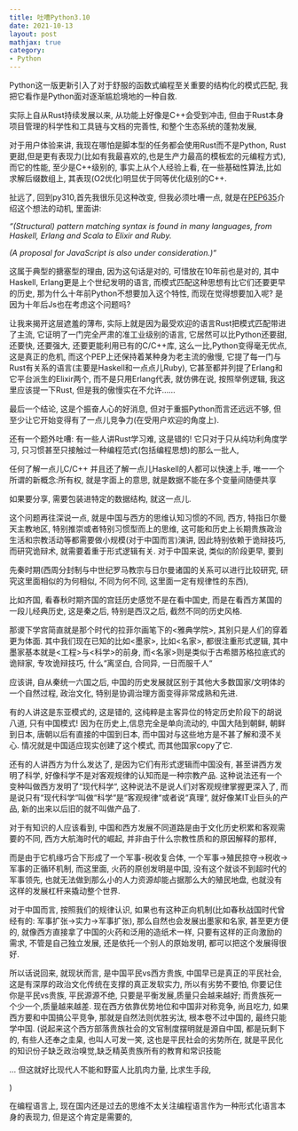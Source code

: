 ```yaml
---
title: 吐嘈Python3.10
date: 2021-10-13
layout: post
mathjax: true
category:
- Python
---
```

Python这一版更新引入了对于舒服的函数式编程至关重要的结构化的模式匹配, 我把它看作是Python面对逐渐尴尬境地的一种自救.

实际上自从Rust持续发展以来, 从功能上好像是C++会受到冲击, 但由于Rust本身项目管理的科学性和工具链与文档的完善性, 和整个生态系统的蓬勃发展,

对于用户体验来讲, 我现在哪怕是脚本型的任务都会使用Rust而不是Python, Rust更甜,但是更有表现力(比如有我最喜欢的,也是生产力最高的模板宏的元编程方式), 而它的性能, 至少是C++级别的, 事实上从个人经验上看, 在一些基础性算法,比如求解后缀数组上, 其表现(O2优化)明显优于同等优化级别的C++.

扯远了, 回到py310,首先我很乐见这种改变, 但我必须吐嘈一点, 就是在[PEP635](https://www.python.org/dev/peps/pep-0635/)介绍这个想法的动机, 里面讲:

*“(Structural) pattern matching syntax is found in many languages, from Haskell, Erlang and Scala to Elixir and Ruby.*

*(A proposal for JavaScript is also under consideration.)“*

这属于典型的搪塞型的理由, 因为这句话是对的, 可惜放在10年前也是对的, 其中Haskell, Erlang更是上个世纪发明的语言, 而模式匹配这种思想有比它们还要更早的历史, 那为什么十年前Python不想要加入这个特性, 而现在觉得想要加入呢? 是因为十年后Js也在考虑这个问题吗?

让我来揭开这层遮羞的薄布, 实际上就是因为最受欢迎的语言Rust把模式匹配带进了主流, 它证明了一门完全严肃的准工业级别的语言, 它居然可以比Python还要甜, 还要快, 还要强大, 还要更能利用已有的C/C++库, 这么一比,Python变得毫无优点, 这是真正的危机, 而这个PEP上还保持着某种身为老主流的傲慢, 它提了每一门与Rust有关系的语言(主要是Haskell和一点点儿Ruby), 它甚至都并列提了Erlang和它平台派生的Elixir两个, 而不是只用Erlang代表, 就仿佛在说, 按照举例逻辑, 我这里应该提一下Rust, 但是我的傲慢实在不允许……

最后一个结论, 这是个振奋人心的好消息, 但对于重振Python而言还远远不够, 但至少让它开始变得有了一点儿竞争力(在受用户欢迎的角度上).

还有一个题外吐嘈: 有一些人讲Rust学习难, 这是错的! 它只对于只从纯功利角度学习, 只习惯甚至只接触过一种编程范式(包括编程思想)的那么一批人, 

任何了解一点儿C/C++ 并且还了解一点儿Haskell的人都可以快速上手, 唯一一个所谓的新概念:所有权, 就是字面上的意思, 就是数据不能在多个变量间随便共享

如果要分享, 需要包装进特定的数据结构, 就这一点儿.

这个问题再往深说一点, 就是中国与西方的思维认知习惯的不同, 西方, 特指日尔曼天主教地区, 特别推崇或者特别习惯型而上的思维, 这可能和历史上长期贵族政治生活和宗教活动等都需要做小规模(对于中国而言)演讲, 因此特别依赖于诡辩技巧, 而研究诡辩术, 就需要着重于形式逻辑有关. 对于中国来说, 类似的阶段更早, 要到

先秦时期(西周分封制与中世纪罗马教宗与日尔曼诸国的关系可以进行比较研究,  研究这里面相似的为何相似, 不同为何不同, 这里面一定有规律性的东西),

比如齐国, 看春秋时期齐国的宫廷历史感觉不是在看中国史, 而是在看西方某国的一段儿经典历史, 这是秦之后, 特别是西汉之后, 截然不同的历史风格.

那谡下学宫简直就是那个时代的拉菲尔画笔下的\<雅典学院>, 其别只是人们的穿着更为体面. 其中我们现在已知的比如\<墨家>, 比如\<名家>, 都很注重形式逻辑, 其中墨家基本就是\<工程>与\<科学>的前身, 而\<名家>则是类似于古希腊苏格拉底式的诡辩家, 专攻诡辩技巧, 什么“离坚白, 合同异, 一日而服千人“

应该讲, 自从秦统一六国之后, 中国的历史发展就区别于其他大多数国家/文明体的一个自然过程, 政治文化, 特别是协调治理方面变得非常成熟和先进.

有的人讲这是东亚模式的, 这是错的, 这纯粹是主客异位的特定历史阶段下的胡说八道,  只有中国模式! 因为在历史上,信息完全是单向流动的, 中国大陆到朝鲜, 朝鲜到日本, 唐朝以后有直接的中国到日本, 而中国对与这些地方是不甚了解和漠不关心. 情况就是中国适应现实创建了这个模式, 而其他国家copy了它.

还有的人讲西方为什么发达了, 是因为它们有形式逻辑而中国没有, 甚至讲西方发明了科学, 好像科学不是对客观规律的认知而是一种宗教产品. 这种说法还有一个变种叫做西方发明了“现代科学“, 这种说法不是说人们对客观规律掌握更深入了, 而是说只有“现代科学“叫做“科学“是“客观规律“或者说“真理“, 就好像某IT业巨头的产品, 新的出来以后旧的就不叫做产品了.

对于有知识的人应该看到, 中国和西方发展不同道路是由于文化历史积累和客观需要的不同, 西方大航海时代的崛起, 并非由于什么宗教性质和的原因解释的那样,

而是由于它机缘巧合下形成了一个军事-税收复合体, 一个军事->殖民掠夺->税收->军事的正循环机制, 而这里面, 火药的原创发明是中国, 没有这个就谈不到超时代的军事领先, 也就无法做到那么小的人力资源却能占据那么大的殖民地盘, 也就没有这样的发展杠杆来撬动整个世界.

对于中国而言, 按照我们的规律认识, 如果也有这种正向机制(比如春秋战国时代曾经有的: 军事扩张->实力->军事扩张), 那么自然也会发展出墨家和名家, 甚至更方便的, 就像西方直接拿了中国的火药和泛用的造纸术一样, 只要有这样的正向激励的需求, 不管是自己独立发展, 还是依托一个别人的原始发明, 都可以把这个发展得很好.

所以话说回来, 就现状而言, 是中国平民vs西方贵族, 中国早已是真正的平民社会, 这是有深厚的政治文化传统在支撑的真正发软实力, 所以有劣势不要怕, 你要记住你是平民vs贵族,  平民源源不绝, 只要是平衡发展,质量只会越来越好; 而贵族死一个少一个,质量越来越差. 现在西方依靠优势地位和中国非对称竞争, 尚且吃力, 如果西方要和中国搞公平竞争, 那就是自然法则优胜劣汰, 根本卷不过中国的, 最终只能学中国. (说起来这个西方部落贵族社会的文官制度摆明就是源自中国, 都是玩剩下的, 有些人还奉之圭臬, 也叫人可发一笑, 这也是平民社会的劣势所在, 就是平民化的知识份子缺乏政治嗅觉,缺乏精英贵族所有的教育和常识技能

…  但这就好比现代人不能和野蛮人比肌肉力量, 比求生手段, 

) 

在编程语言上, 现在国内还是过去的思维不太关注编程语言作为一种形式化语言本身的表现力, 但是这个肯定是需要的,
